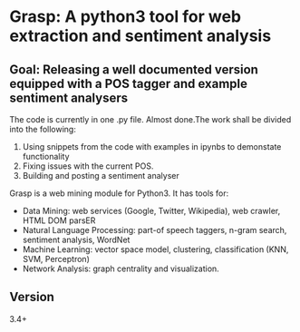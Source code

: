 # Grasp: A python3 tool for web extraction and sentiment analysis
## Goal: Releasing a well documented version equipped with a POS tagger and example sentiment analysers 
The code is currently in one .py file. Almost done.The work shall be divided into the following: 
1. Using snippets from the code with examples in ipynbs to demonstate functionality
2. Fixing issues with the current POS.
3. Building and posting a sentiment analyser

 Grasp is a web mining module for Python3. It has tools for:
 * Data Mining: web services (Google, Twitter, Wikipedia), web crawler, HTML DOM parsER
 * Natural Language Processing: part-of speech taggers, n-gram search, sentiment analysis, WordNet
 * Machine Learning: vector space model, clustering, classification (KNN, SVM, Perceptron)
 * Network Analysis: graph centrality and visualization.
## Version
3.4+

